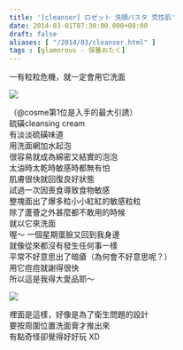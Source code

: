 ```yaml
---
title: '[cleanser] ロゼット 洗顔パスタ 荒性肌'
date: 2014-03-01T07:30:00.000+08:00
draft: false
aliases: [ "/2014/03/cleanser.html" ]
tags : [glamorous - 保養おたく]
---
```


一有粒粒危機，就一定會用它洗面  

![](/images/rosettepack.jpg)

（@cosme第1位是入手的最大引誘）  
硫磺cleansing cream  
有淡淡硫磺味道  
用洗面網加水起泡  
很容易就成為綿密又結實的泡泡  
太油時太乾時敏感時都無有怕  
肌膚很快就回復良好狀態  
試過一次因喪食導致食物敏感  
整塊面出了爆多粒小小紅紅的敏感粒粒  
除了蘆薈之外甚麼都不敢用的時候  
就以它來洗面  
喔～ 一個星期蛋臉又回到我身邊  
就像從來都沒有發生任何事一樣  
平常不好意思出了暗瘡（為何會不好意思呢？）  
用它痘痘就謝得很快  
所以這是我得大愛品耶～  

![](/images/rosettepack1.jpg)

裡面是這樣，好像是為了衛生問題的設計  
要按周圍位置洗面膏才推出來  
有點奇怪卻覺得好好玩 XD
